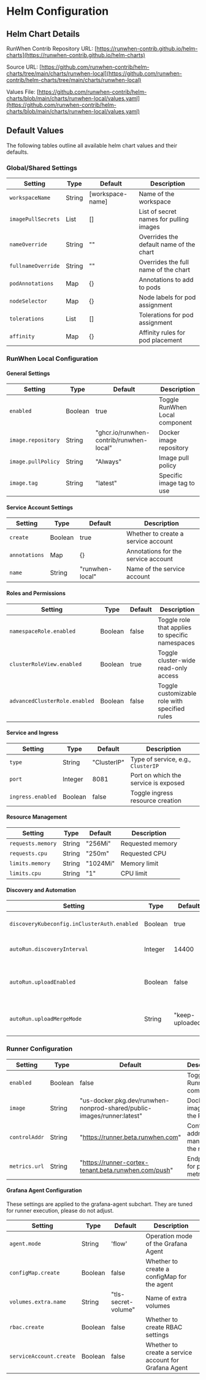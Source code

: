 # Helm Configuration

## Helm Chart Details

RunWhen Contrib Repository URL: [https://runwhen-contrib.github.io/helm-charts](https://runwhen-contrib.github.io/helm-charts)

Source URL: [https://github.com/runwhen-contrib/helm-charts/tree/main/charts/runwhen-local](https://github.com/runwhen-contrib/helm-charts/tree/main/charts/runwhen-local)

Values File: [https://github.com/runwhen-contrib/helm-charts/blob/main/charts/runwhen-local/values.yaml](https://github.com/runwhen-contrib/helm-charts/blob/main/charts/runwhen-local/values.yaml)

## Default Values

The following tables outline all available helm chart values and their defaults.

### Global/Shared Settings

| Setting            | Type    | Default            | Description                                  |
|--------------------|---------|--------------------|----------------------------------------------|
| `workspaceName`    | String  | [workspace-name]   | Name of the workspace                        |
| `imagePullSecrets` | List    | []                 | List of secret names for pulling images      |
| `nameOverride`     | String  | ""                 | Overrides the default name of the chart      |
| `fullnameOverride` | String  | ""                 | Overrides the full name of the chart         |
| `podAnnotations`   | Map     | {}                 | Annotations to add to pods                   |
| `nodeSelector`     | Map     | {}                 | Node labels for pod assignment               |
| `tolerations`      | List    | []                 | Tolerations for pod assignment               |
| `affinity`         | Map     | {}                 | Affinity rules for pod placement             |

### RunWhen Local Configuration

#### General Settings

| Setting              | Type    | Default   | Description                                 |
|----------------------|---------|-----------|---------------------------------------------|
| `enabled`            | Boolean | true      | Toggle RunWhen Local component              |
| `image.repository`   | String  | "ghcr.io/runwhen-contrib/runwhen-local" | Docker image repository |
| `image.pullPolicy`   | String  | "Always"  | Image pull policy                           |
| `image.tag`          | String  | "latest"  | Specific image tag to use                   |


#### Service Account Settings

| Setting               | Type    | Default   | Description                                  |
|-----------------------|---------|-----------|----------------------------------------------|
| `create`              | Boolean | true      | Whether to create a service account          |
| `annotations`         | Map     | {}        | Annotations for the service account          |
| `name`                | String  | "runwhen-local" | Name of the service account               |


#### Roles and Permissions

| Setting                      | Type    | Default | Description                                 |
|------------------------------|---------|---------|---------------------------------------------|
| `namespaceRole.enabled`      | Boolean | false   | Toggle role that applies to specific namespaces |
| `clusterRoleView.enabled`    | Boolean | true    | Toggle cluster-wide read-only access       |
| `advancedClusterRole.enabled`| Boolean | false   | Toggle customizable role with specified rules |


#### Service and Ingress

| Setting           | Type    | Default           | Description                                 |
|-------------------|---------|-------------------|---------------------------------------------|
| `type`            | String  | "ClusterIP"       | Type of service, e.g., `ClusterIP`          |
| `port`            | Integer | 8081              | Port on which the service is exposed        |
| `ingress.enabled` | Boolean | false             | Toggle ingress resource creation            |

#### Resource Management

| Setting           | Type    | Default   | Description                                 |
|-------------------|---------|-----------|---------------------------------------------|
| `requests.memory` | String  | "256Mi"   | Requested memory                            |
| `requests.cpu`    | String  | "250m"    | Requested CPU                               |
| `limits.memory`   | String  | "1024Mi"  | Memory limit                                |
| `limits.cpu`      | String  | "1"       | CPU limit                                   |


#### Discovery and Automation
| Setting                             | Type    | Default   | Description                              |
|-------------------------------------|---------|-----------|------------------------------------------|
| `discoveryKubeconfig.inClusterAuth.enabled` | Boolean | true | Use in-cluster authentication            |
| `autoRun.discoveryInterval`         | Integer | 14400     | Time interval for running discovery      |
| `autoRun.uploadEnabled`             | Boolean | false     | Enable uploading data to the RunWhen Platform |
| `autoRun.uploadMergeMode`           | String  | "keep-uploaded" | Strategy to merge data during uploads |

### Runner Configuration

| Setting       | Type    | Default                            | Description                              |
|---------------|---------|------------------------------------|------------------------------------------|
| `enabled`     | Boolean | false                              | Toggle Runner component                  |
| `image`       | String  | "us-docker.pkg.dev/runwhen-nonprod-shared/public-images/runner:latest" | Docker image of the Runner               |
| `controlAddr` | String  | "https://runner.beta.runwhen.com"  | Control address for managing the runner  |
| `metrics.url` | String  | "https://runner-cortex-tenant.beta.runwhen.com/push" | Endpoint for pushing metrics            |

#### Grafana Agent Configuration
These settings are applied to the grafana-agent subchart. They are tuned for runner execution, please do not adjust.

| Setting              | Type    | Default    | Description                              |
|----------------------|---------|------------|------------------------------------------|
| `agent.mode`         | String  | 'flow'     | Operation mode of the Grafana Agent      |
| `configMap.create`   | Boolean | false      | Whether to create a configMap for the agent |
| `volumes.extra.name` | String  | "tls-secret-volume" | Name of extra volumes                 |
| `rbac.create`        | Boolean | false      | Whether to create RBAC settings          |
| `serviceAccount.create` | Boolean | false   | Whether to create a service account for Grafana Agent |

